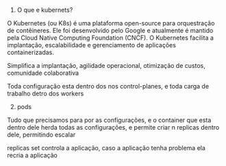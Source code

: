 1. O que e kubernets?

O Kubernetes (ou K8s) é uma plataforma open-source para orquestração de contêineres. Ele foi desenvolvido pelo Google e atualmente é mantido pela Cloud Native Computing Foundation (CNCF). O Kubernetes facilita a implantação, escalabilidade e gerenciamento de aplicações containerizadas.

Simplifica a implantação, agilidade operacional, otimização de custos, comunidade colaborativa

Toda configuração esta dentro dos nos control-planes, e toda carga de trabalho detro dos workers

2. pods

Tudo que precisamos para por as configurações, e o container que esta dentro dele herda todas as configurações, e permite criar n replicas dentro dele, permitindo escalar

replicas set controla a aplicação, caso a aplicação tenha problema ela recria a aplicação